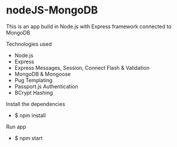 # nodeJS-MongoDB
This is an app build in Node.js with Express framework connected to MongoDB

Technologies used
- Node.js
- Express
- Express Messages, Session, Connect Flash & Validation
- MongoDB & Mongoose
- Pug Templating
- Passport.js Authentication
- BCrypt Hashing

Install the dependencies
- $ npm install

Run app
- $ npm start
